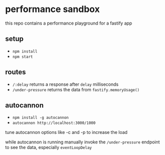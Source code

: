 # performance sandbox

this repo contains a performance playground for a fastify app

## setup

- `npm install`
- `npm start`

## routes

- `/:delay` returns a response after `delay` milliseconds
- `/under-pressure` returns the data from `fastify.memoryUsage()`

## autocannon

- `npm install -g autocannon`
- `autocannon http://localhost:3000/1000`

tune autocannon options like -c and -p to increase the load

while autocannon is running manually invoke the `/under-pressure` endpoint to see the data, especially `eventLoopDelay`
